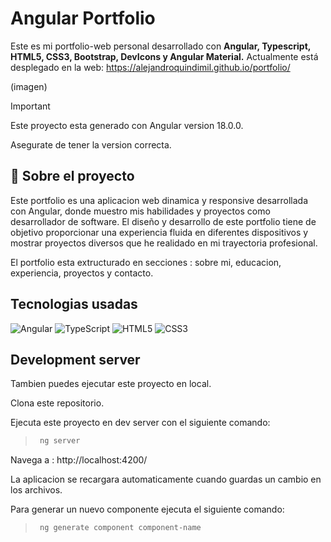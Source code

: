 # Angular Portfolio

Este es mi portfolio-web personal desarrollado con **Angular, Typescript, HTML5, CSS3, Bootstrap, DevIcons y Angular Material.** Actualmente está desplegado en la web: https://alejandroquindimil.github.io/portfolio/

(imagen)

> [!IMPORTANT]
> Este proyecto esta generado con Angular version 18.0.0.
>
> Asegurate de tener la version correcta.

## 📌 Sobre el proyecto  

Este portfolio es una aplicacion web dinamica y responsive desarrollada con Angular, donde muestro mis habilidades y proyectos como desarrollador de software. El diseño y desarrollo de este portfolio tiene de objetivo proporcionar una experiencia fluida en diferentes dispositivos y mostrar proyectos diversos que he realidado en  mi trayectoria profesional.

El portfolio esta extructurado en secciones : sobre mi, educacion, experiencia, proyectos y contacto.


## Tecnologias usadas

![Angular](https://img.shields.io/badge/angular-%23DD0031.svg?style=for-the-badge&logo=angular&logoColor=white) ![TypeScript](https://img.shields.io/badge/typescript-%23007ACC.svg?style=for-the-badge&logo=typescript&logoColor=white) ![HTML5](https://img.shields.io/badge/html5-%23E34F26.svg?style=for-the-badge&logo=html5&logoColor=white) ![CSS3](https://img.shields.io/badge/css3-%231572B6.svg?style=for-the-badge&logo=css3&logoColor=white) 

## Development server

Tambien puedes ejecutar este proyecto en local.

Clona este repositorio.

Ejecuta este proyecto en dev server con el siguiente comando:
> ```sh
>  ng server
> ```

Navega a : http://localhost:4200/

La aplicacion se recargara automaticamente cuando guardas un cambio en los archivos.

Para generar un nuevo componente ejecuta el siguiente comando:
> ```sh
>  ng generate component component-name
> ```
